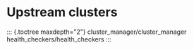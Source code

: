 Upstream clusters
=================

::: {.toctree maxdepth="2"}
cluster_manager/cluster_manager health_checkers/health_checkers
:::
